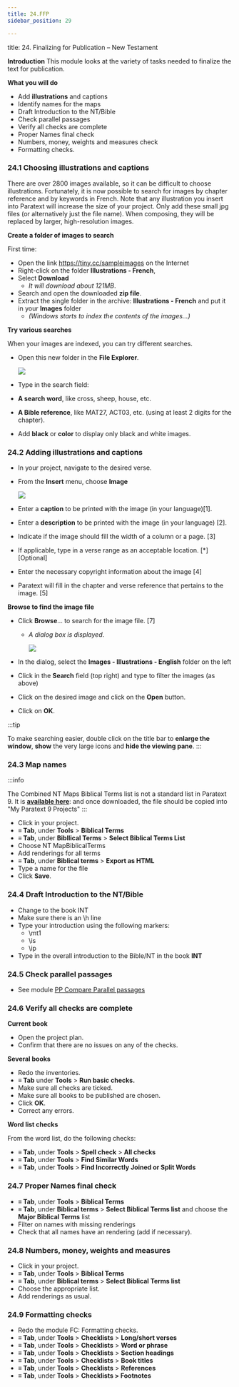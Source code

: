 ```yaml
---
title: 24.FFP
sidebar_position: 29

---
```




title: 24. Finalizing for Publication – New Testament


**Introduction**
This module looks at the variety of tasks needed to finalize the text for publication.


**What you will do**

- Add **illustrations** and captions
- Identify names for the maps
- Draft Introduction to the NT/Bible
- Check parallel passages
- Verify all checks are complete
- Proper Names final check
- Numbers, money, weights and measures check
- Formatting checks.

### 24.1 Choosing illustrations and captions


There are over 2800 images available, so it can be difficult to choose illustrations. Fortunately, it is now possible to search for images by chapter reference and by keywords in French. Note that any illustration you insert into Paratext will increase the size of your project. Only add these small jpg files (or alternatively just the file name). When composing, they will be replaced by larger, high-resolution images.


**Create a folder of images to search**


First time:

- Open the link https://tiny.cc/sampleimages on the Internet
- Right-click on the folder **Illustrations - French**,
- Select **Download**
	- _It will download about 121MB_.
- Search and open the downloaded **zip file**.
- Extract the single folder in the archive: **Illustrations - French** and put it in your **Images** folder
	- _(Windows starts to index the contents of the images…)_

**Try various searches**


When your images are indexed, you can try different searches.

- Open this new folder in the **File Explorer**.

	![](./473766984.png)

- Type in the search field:
- **A search word**, like cross, sheep, house, etc.
- **A Bible reference**, like MAT27, ACT03, etc. (using at least 2 digits for the chapter).
- Add **black** or **color** to display only black and white images.

### 24.2 Adding illustrations and captions

- In your project, navigate to the desired verse.
- From the **Insert** menu, choose **Image**

	![](./1502129098.png)

- Enter a **caption** to be printed with the image (in your language)[1].
- Enter a **description** to be printed with the image (in your language) [2].
- Indicate if the image should fill the width of a column or a page. [3]
- If applicable, type in a verse range as an acceptable location. [*] [Optional]
- Enter the necessary copyright information about the image [4]
- Paratext will fill in the chapter and verse reference that pertains to the image. [5]

**Browse to find the image file**

- Click **Browse**… to search for the image file. [7]
	- _A dialog box is displayed_.

		![](./766279506.png)

- In the dialog, select the **Images - Illustrations - English** folder on the left
- Click in the **Search** field (top right) and type to filter the images (as above)
- Click on the desired image and click on the **Open** button.
- Click on **OK**.

:::tip


To make searching easier, double click on the title bar to **enlarge the window**, **show** the very large icons and **hide the viewing pane**. :::


### 24.3 Map names


:::info


The Combined NT Maps Biblical Terms list is not a standard list in Paratext 9. It is [**available here**](pathname:///img/CombinedNTMapBiblicalTerms.xml): and once downloaded, the file should be copied into "My Paratext 9 Projects" :::

- Click in your project.
- **≡ Tab**, under **Tools** > **Biblical Terms**
- **≡ Tab**, under **Bibllical Terms** > **Select Biblical Terms List**
- Choose NT MapBiblicalTerms
- Add renderings for all terms
- **≡ Tab**, under **Biblical terms** > **Export as HTML**
- Type a name for the file
- Click **Save**.

### 24.4 Draft Introduction to the NT/Bible

- Change to the book INT
- Make sure there is an \h line
- Type your introduction using the following markers:
	- \mt1
	- \is
	- \ip
- Type in the overall introduction to the Bible/NT in the book **INT**

### 24.5 Check parallel passages

- See module [PP Compare Parallel passages](/Training-Manual/07-Stage-6/23.PP.md)

### 24.6 Verify all checks are complete


**Current book**

- Open the project plan.
- Confirm that there are no issues on any of the checks.

**Several books**

- Redo the inventories.
- **≡ Tab** under **Tools** > **Run basic checks.**
- Make sure all checks are ticked.
- Make sure all books to be published are chosen.
- Click **OK**.
- Correct any errors.

**Word list checks**


From the word list, do the following checks:

- **≡ Tab**, under **Tools** > **Spell check** > **All checks**
- **≡ Tab**, under **Tools** > **Find Similar Words**
- **≡ Tab**, under **Tools** > **Find Incorrectly Joined or Split Words**

### 24.7 Proper Names final check

- **≡ Tab**, under **Tools** > **Biblical Terms**
- **≡ Tab**, under **Biblical terms** > **Select Biblical Terms list** and choose the **Major Biblical Terms** list
- Filter on names with missing renderings
- Check that all names have an rendering (add if necessary).

### 24.8 Numbers, money, weights and measures

- Click in your project.
- **≡ Tab**, under **Tools** > **Biblical Terms**
- **≡ Tab**, under **Biblical terms** > **Select Biblical Terms list**
- Choose the appropriate list.
- Add renderings as usual.

### 24.9 Formatting checks

- Redo the module FC: Formatting checks.
- **≡ Tab**, under **Tools** > **Checklists** > **Long/short verses**
- **≡ Tab**, under **Tools** > **Checklists** > **Word or phrase**
- **≡ Tab**, under **Tools** > **Checklists** > **Section headings**
- **≡ Tab**, under **Tools** > **Checklists** > **Book titles**
- **≡ Tab**, under **Tools** > **Checklists** > **References**
- **≡ Tab**, under **Tools** > **Checklists > Footnotes**
